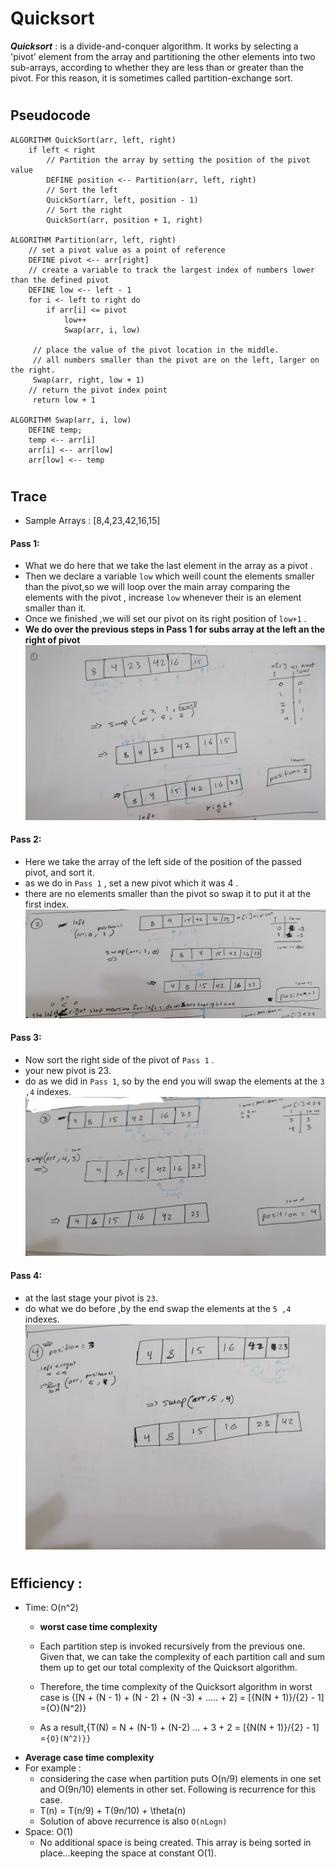 # Quicksort
 ***Quicksort***  : is a divide-and-conquer algorithm. It works by selecting a 'pivot' element from the array and partitioning the other elements into two sub-arrays, according to whether they are less than or greater than the pivot. For this reason, it is sometimes called partition-exchange sort.
 #
 ## Pseudocode
```
ALGORITHM QuickSort(arr, left, right)
    if left < right
        // Partition the array by setting the position of the pivot value 
        DEFINE position <-- Partition(arr, left, right)
        // Sort the left
        QuickSort(arr, left, position - 1)
        // Sort the right
        QuickSort(arr, position + 1, right)

ALGORITHM Partition(arr, left, right)
    // set a pivot value as a point of reference
    DEFINE pivot <-- arr[right]
    // create a variable to track the largest index of numbers lower than the defined pivot
    DEFINE low <-- left - 1
    for i <- left to right do
        if arr[i] <= pivot
            low++
            Swap(arr, i, low)

     // place the value of the pivot location in the middle.
     // all numbers smaller than the pivot are on the left, larger on the right. 
     Swap(arr, right, low + 1)
    // return the pivot index point
     return low + 1

ALGORITHM Swap(arr, i, low)
    DEFINE temp;
    temp <-- arr[i]
    arr[i] <-- arr[low]
    arr[low] <-- temp
```
#
## Trace

- Sample Arrays : [8,4,23,42,16,15]
#### Pass 1:
- What we do here that we take the last element in the array as a pivot .
-  Then we declare a variable `low` which weill count the elements smaller than the pivot,so we will loop over the main array comparing the elements with the pivot , increase `low` whenever their is an element smaller than it.
- Once we finished ,we will set our pivot on its right position of `low+1` .
- **We do over the previous steps in Pass 1 for subs array at the left an the right of pivot**
![](assest/1.jpg)

#### Pass 2:
- Here we take the array of the left side of the position of the passed pivot, and sort it.
- as we do in `Pass 1`  , set a new pivot which it was 4 .
- there are no elements smaller than the pivot so swap it to put it at the first index.
![](assest/2.jpg)
#### Pass 3:
- Now sort the right side of the pivot of `Pass 1` .
- your new pivot is 23.
- do as we did in `Pass 1`, so by the end you will swap the elements at the `3 ,4` indexes.
![](assest/3.jpg)
#### Pass 4:
- at the last stage your pivot is `23`.
- do what we do before ,by the end swap the elements at the `5 ,4` indexes.
![](assest/4.jpg)
#
## Efficiency :

- Time: O(n^2)
  - **worst case time complexity** 
  - Each partition step is invoked recursively from the previous one. Given that, we can take the complexity of each partition call and sum them up to get our total complexity of the Quicksort algorithm.

  - Therefore, the time complexity of the Quicksort algorithm in worst case is {[N + (N - 1) + (N - 2) + (N -3) + ..... + 2] = [{N(N + 1)}/{2} - 1] ={O}(N^2)}
  - As a result,{T(N) = N + (N-1) + (N-2) ... + 3 + 2 =  [{N(N + 1)}/{2} - 1] =`{O}(N^2)}}`
- **Average case time complexity** 
- For example : 
  - considering the case when partition puts O(n/9) elements in one set and O(9n/10) elements in other set. Following is recurrence for this case. 
  - T(n) = T(n/9) + T(9n/10) + \theta(n)
  - Solution of above recurrence is also `O(nLogn)`
- Space: O(1)
  - No additional space is being created. This array is being sorted in place…keeping the space at constant O(1).
